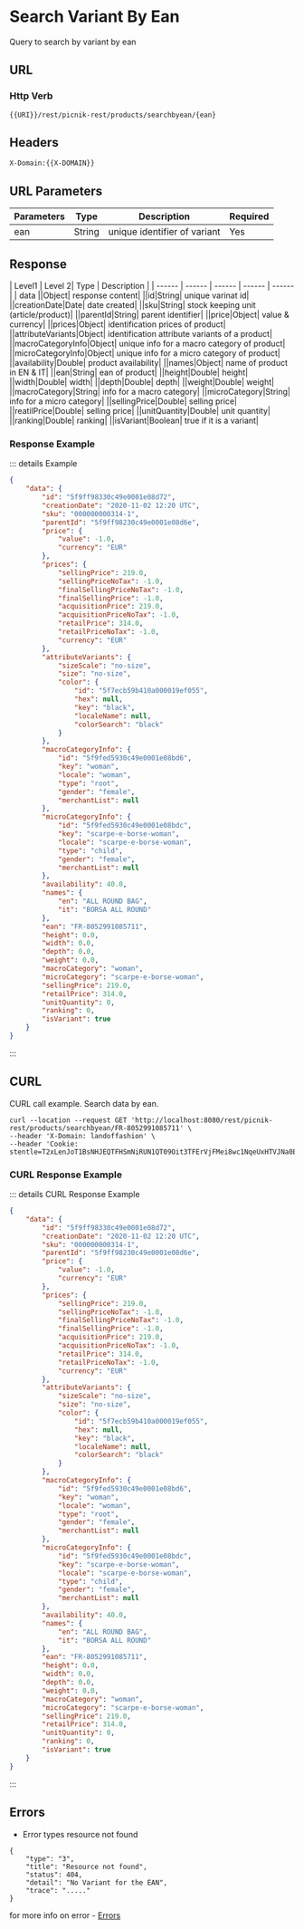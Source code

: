 # Search Variant By Ean
Query to search by variant by ean

## URL
### Http Verb <Badge text="GET" vertical="middle"/>
```
{{URI}}/rest/picnik-rest/products/searchbyean/{ean}
``` 

## Headers
```
X-Domain:{{X-DOMAIN}}
```

## URL Parameters

| Parameters | Type | Description | Required |
| ------ | ------ | ------ | ------ |
| ean | String | unique identifier of variant | Yes |


## Response
| Level1 | Level 2| Type | Description |
| ------ | ------ | ------ | ------ | ------ |
| data ||Object| response content|
||id|String| unique varinat id|
||creationDate|Date| date created|
||sku|String| stock keeping unit (article/product)|
||parentId|String| parent identifier|
||price|Object| value & currency|
||prices|Object| identification prices of product|
||attributeVariants|Object| identification attribute variants of a product|
||macroCategoryInfo|Object| unique info for a macro category of product|
||microCategoryInfo|Object| unique info for a micro category of product|
||availability|Double| product availability|
||names|Object| name of product in EN & IT|
||ean|String| ean of product|
||height|Double| height|
||width|Double| width|
||depth|Double| depth|
||weight|Double| weight|
||macroCategory|String| info for a macro category|
||microCategory|String| info for a micro category|
||sellingPrice|Double| selling price|
||reatilPrice|Double| selling price|
||unitQuantity|Double| unit quantity|
||ranking|Double| ranking|
||isVariant|Boolean| true if it is a variant|

### Response Example
::: details Example
```json
{
    "data": {
        "id": "5f9ff98330c49e0001e08d72",
        "creationDate": "2020-11-02 12:20 UTC",
        "sku": "000000000314-1",
        "parentId": "5f9ff98230c49e0001e08d6e",
        "price": {
            "value": -1.0,
            "currency": "EUR"
        },
        "prices": {
            "sellingPrice": 219.0,
            "sellingPriceNoTax": -1.0,
            "finalSellingPriceNoTax": -1.0,
            "finalSellingPrice": -1.0,
            "acquisitionPrice": 219.0,
            "acquisitionPriceNoTax": -1.0,
            "retailPrice": 314.0,
            "retailPriceNoTax": -1.0,
            "currency": "EUR"
        },
        "attributeVariants": {
            "sizeScale": "no-size",
            "size": "no-size",
            "color": {
                "id": "5f7ecb59b410a000019ef055",
                "hex": null,
                "key": "black",
                "localeName": null,
                "colorSearch": "black"
            }
        },
        "macroCategoryInfo": {
            "id": "5f9fed5930c49e0001e08bd6",
            "key": "woman",
            "locale": "woman",
            "type": "root",
            "gender": "female",
            "merchantList": null
        },
        "microCategoryInfo": {
            "id": "5f9fed5930c49e0001e08bdc",
            "key": "scarpe-e-borse-woman",
            "locale": "scarpe-e-borse-woman",
            "type": "child",
            "gender": "female",
            "merchantList": null
        },
        "availability": 40.0,
        "names": {
            "en": "ALL ROUND BAG",
            "it": "BORSA ALL ROUND"
        },
        "ean": "FR-8052991085711",
        "height": 0.0,
        "width": 0.0,
        "depth": 0.0,
        "weight": 0.0,
        "macroCategory": "woman",
        "microCategory": "scarpe-e-borse-woman",
        "sellingPrice": 219.0,
        "retailPrice": 314.0,
        "unitQuantity": 0,
        "ranking": 0,
        "isVariant": true
    }
}
```
:::



## CURL
CURL call example. Search data by ean.
```
curl --location --request GET 'http://localhost:8080/rest/picnik-rest/products/searchbyean/FR-8052991085711' \
--header 'X-Domain: landoffashion' \
--header 'Cookie: stentle=T2xLenJoT1BsNHJEQTFHSmNiRUN1QT09Oit3TFErVjFMei8wc1NqeUxHTVJNa0E9PQ'
```

### CURL Response Example
::: details CURL Response Example
```json
{
    "data": {
        "id": "5f9ff98330c49e0001e08d72",
        "creationDate": "2020-11-02 12:20 UTC",
        "sku": "000000000314-1",
        "parentId": "5f9ff98230c49e0001e08d6e",
        "price": {
            "value": -1.0,
            "currency": "EUR"
        },
        "prices": {
            "sellingPrice": 219.0,
            "sellingPriceNoTax": -1.0,
            "finalSellingPriceNoTax": -1.0,
            "finalSellingPrice": -1.0,
            "acquisitionPrice": 219.0,
            "acquisitionPriceNoTax": -1.0,
            "retailPrice": 314.0,
            "retailPriceNoTax": -1.0,
            "currency": "EUR"
        },
        "attributeVariants": {
            "sizeScale": "no-size",
            "size": "no-size",
            "color": {
                "id": "5f7ecb59b410a000019ef055",
                "hex": null,
                "key": "black",
                "localeName": null,
                "colorSearch": "black"
            }
        },
        "macroCategoryInfo": {
            "id": "5f9fed5930c49e0001e08bd6",
            "key": "woman",
            "locale": "woman",
            "type": "root",
            "gender": "female",
            "merchantList": null
        },
        "microCategoryInfo": {
            "id": "5f9fed5930c49e0001e08bdc",
            "key": "scarpe-e-borse-woman",
            "locale": "scarpe-e-borse-woman",
            "type": "child",
            "gender": "female",
            "merchantList": null
        },
        "availability": 40.0,
        "names": {
            "en": "ALL ROUND BAG",
            "it": "BORSA ALL ROUND"
        },
        "ean": "FR-8052991085711",
        "height": 0.0,
        "width": 0.0,
        "depth": 0.0,
        "weight": 0.0,
        "macroCategory": "woman",
        "microCategory": "scarpe-e-borse-woman",
        "sellingPrice": 219.0,
        "retailPrice": 314.0,
        "unitQuantity": 0,
        "ranking": 0,
        "isVariant": true
    }
}
```
:::

## Errors
- Error types resource not found
```
{
    "type": "3",
    "title": "Resource not found",
    "status": 404,
    "detail": "No Variant for the EAN",
    "trace": "....."
}
```
for more info on error - [Errors ](/1.0.0/errors.html) 